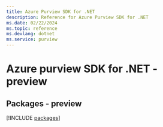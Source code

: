 ```yaml
---
title: Azure Purview SDK for .NET
description: Reference for Azure Purview SDK for .NET
ms.date: 02/22/2024
ms.topic: reference
ms.devlang: dotnet
ms.service: purview
---
```

# Azure purview SDK for .NET - preview
## Packages - preview
[!INCLUDE [packages](purview-index.md)]